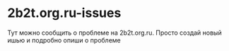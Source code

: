 # 2b2t.org.ru-issues
Тут можно сообщить о проблеме на 2b2t.org.ru. Просто создай новый ишью и подробно опиши о проблеме
